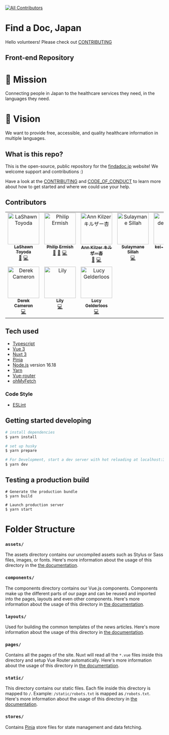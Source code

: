 [![All Contributors](https://img.shields.io/github/all-contributors/ourjapanlife/findadoc-web?color=ee8449&style=for-the-badge)](#contributors)

# Find a Doc, Japan

Hello volunteers! Please check out [CONTRIBUTING](/CONTRIBUTING.md)

## Front-end Repository

# 🧭 Mission

Connecting people in Japan to the healthcare services they need, in the languages they need.

# 🔭 Vision

We want to provide free, accessible, and quality healthcare information in multiple languages.

## What is this repo?

This is the open-source, public repository for the [findadoc.jp](https://findadoc.jp) website! We welcome support and contributions :)

Have a look at the [CONTRIBUTING](/CONTRIBUTING.md) and [CODE_OF_CONDUCT](/CODE_OF_CONDUCT.md) to learn more about how to get started and where we could use your help.

## Contributors

<!-- ALL-CONTRIBUTORS-LIST:START - Do not remove or modify this section -->
<!-- prettier-ignore-start -->
<!-- markdownlint-disable -->
<table>
  <tbody>
    <tr>
      <td align="center" valign="top" width="14.28%"><a href="http://theyokohamalife.com"><img src="https://avatars.githubusercontent.com/u/31802656?v=4?s=100" width="100px;" alt="LaShawn Toyoda"/><br /><sub><b>LaShawn Toyoda</b></sub></a><br /><a href="#ideas-theyokohamalife" title="Ideas, Planning, & Feedback">🤔</a> <a href="https://github.com/ourjapanlife/findadoc-web/commits?author=theyokohamalife" title="Code">💻</a></td>
      <td align="center" valign="top" width="14.28%"><a href="http://www.philipermish.com"><img src="https://avatars.githubusercontent.com/u/4411499?v=4?s=100" width="100px;" alt="Philip Ermish"/><br /><sub><b>Philip Ermish</b></sub></a><br /><a href="#ideas-ermish" title="Ideas, Planning, & Feedback">🤔</a> <a href="https://github.com/ourjapanlife/findadoc-web/pulls?q=is%3Apr+reviewed-by%3Aermish" title="Reviewed Pull Requests">👀</a> <a href="https://github.com/ourjapanlife/findadoc-web/commits?author=ermish" title="Code">💻</a></td>
      <td align="center" valign="top" width="14.28%"><a href="http://www.annkilzer.net/"><img src="https://avatars.githubusercontent.com/u/4602369?v=4?s=100" width="100px;" alt="Ann Kilzer キルザー杏"/><br /><sub><b>Ann Kilzer キルザー杏</b></sub></a><br /><a href="https://github.com/ourjapanlife/findadoc-web/commits?author=ann-kilzer" title="Documentation">📖</a> <a href="https://github.com/ourjapanlife/findadoc-web/commits?author=ann-kilzer" title="Code">💻</a></td>
      <td align="center" valign="top" width="14.28%"><a href="http://sulaymanesillah.netlify.app"><img src="https://avatars.githubusercontent.com/u/99618731?v=4?s=100" width="100px;" alt="Sulaymane Sillah"/><br /><sub><b>Sulaymane Sillah</b></sub></a><br /><a href="https://github.com/ourjapanlife/findadoc-web/commits?author=Tch4lla" title="Code">💻</a></td>
      <td align="center" valign="top" width="14.28%"><a href="https://github.com/kei-design-jp"><img src="https://avatars.githubusercontent.com/u/72494066?v=4?s=100" width="100px;" alt="kei-design-jp"/><br /><sub><b>kei-design-jp</b></sub></a><br /><a href="#design-kei-design-jp" title="Design">🎨</a></td>
      <td align="center" valign="top" width="14.28%"><a href="https://github.com/nasiranebi914"><img src="https://avatars.githubusercontent.com/u/72615859?v=4?s=100" width="100px;" alt="Nasira Nebi"/><br /><sub><b>Nasira Nebi</b></sub></a><br /><a href="https://github.com/ourjapanlife/findadoc-web/commits?author=nasiranebi914" title="Code">💻</a></td>
      <td align="center" valign="top" width="14.28%"><a href="https://github.com/RageZBla"><img src="https://avatars.githubusercontent.com/u/1196871?v=4?s=100" width="100px;" alt="Olivier Lechevalier"/><br /><sub><b>Olivier Lechevalier</b></sub></a><br /><a href="https://github.com/ourjapanlife/findadoc-web/commits?author=RageZBla" title="Code">💻</a></td>
    </tr>
    <tr>
      <td align="center" valign="top" width="14.28%"><a href="https://github.com/deek87"><img src="https://avatars.githubusercontent.com/u/23059797?v=4?s=100" width="100px;" alt="Derek Cameron"/><br /><sub><b>Derek Cameron</b></sub></a><br /><a href="https://github.com/ourjapanlife/findadoc-web/commits?author=deek87" title="Code">💻</a></td>
      <td align="center" valign="top" width="14.28%"><a href="https://github.com/Kumaguro3"><img src="https://avatars.githubusercontent.com/u/82785482?v=4?s=100" width="100px;" alt="Lily"/><br /><sub><b>Lily</b></sub></a><br /><a href="https://github.com/ourjapanlife/findadoc-web/commits?author=Kumaguro3" title="Code">💻</a></td>
      <td align="center" valign="top" width="14.28%"><a href="https://github.com/lucy-gelderloos"><img src="https://avatars.githubusercontent.com/u/68394281?v=4?s=100" width="100px;" alt="Lucy Gelderloos"/><br /><sub><b>Lucy Gelderloos</b></sub></a><br /><a href="https://github.com/ourjapanlife/findadoc-web/commits?author=lucy-gelderloos" title="Code">💻</a></td>
    </tr>
  </tbody>
</table>

<!-- markdownlint-restore -->
<!-- prettier-ignore-end -->

<!-- ALL-CONTRIBUTORS-LIST:END -->


## Tech used

-   [Typescript](https://www.typescriptlang.org/)
-   [Vue 3](https://vuejs.org/)
-   [Nuxt 3](https://nuxtjs.org/)
-   [Pinia](https://pinia.vuejs.org/introduction.html)
-   [Node.js](https://nodejs.org/en/) version 16.18
-   [Yarn](https://yarnpkg.com/)
-   [Vue-router](https://router.vuejs.org/)
-   [ohMyFetch](https://github.com/unjs/ohmyfetch)

### Code Style

-   [ESLint](https://eslint.org/)

## Getting started developing

```bash
# install dependencies
$ yarn install

# set up husky
$ yarn prepare

# For Development, start a dev server with hot reloading at localhost:3000
$ yarn dev
```

## Testing a production build

```
# Generate the production bundle
$ yarn build

# Launch production server
$ yarn start
```

# Folder Structure

### `assets/`

The assets directory contains our uncompiled assets such as Stylus or Sass files, images, or fonts.
Here's more information about the usage of this directory in the [the documentation](https://nuxtjs.org/docs/2.x/directory-structure/assets).

### `components/`

The components directory contains our Vue.js components. Components make up the different parts of our page and can be reused and imported into the pages, layouts and even other components.
Here's more information about the usage of this directory in [the documentation](https://nuxtjs.org/docs/2.x/directory-structure/components).

### `layouts/`

Used for building the common templates of the news articles.
Here's more information about the usage of this directory in [the documentation](https://nuxtjs.org/docs/2.x/directory-structure/layouts).

### `pages/`

Contains all the pages of the site. Nuxt will read all the `*.vue` files inside this directory and setup Vue Router automatically.
Here's more information about the usage of this directory in [the documentation](https://nuxtjs.org/docs/2.x/get-started/routing).

### `static/`

This directory contains our static files. Each file inside this directory is mapped to `/`.
Example: `/static/robots.txt` is mapped as `/robots.txt`. Here's more information about the usage of this directory in [the documentation](https://nuxtjs.org/docs/2.x/directory-structure/static).

### `stores/`

Contains [Pinia](https://pinia.vuejs.org/introduction.html) store files for state management and data fetching.
